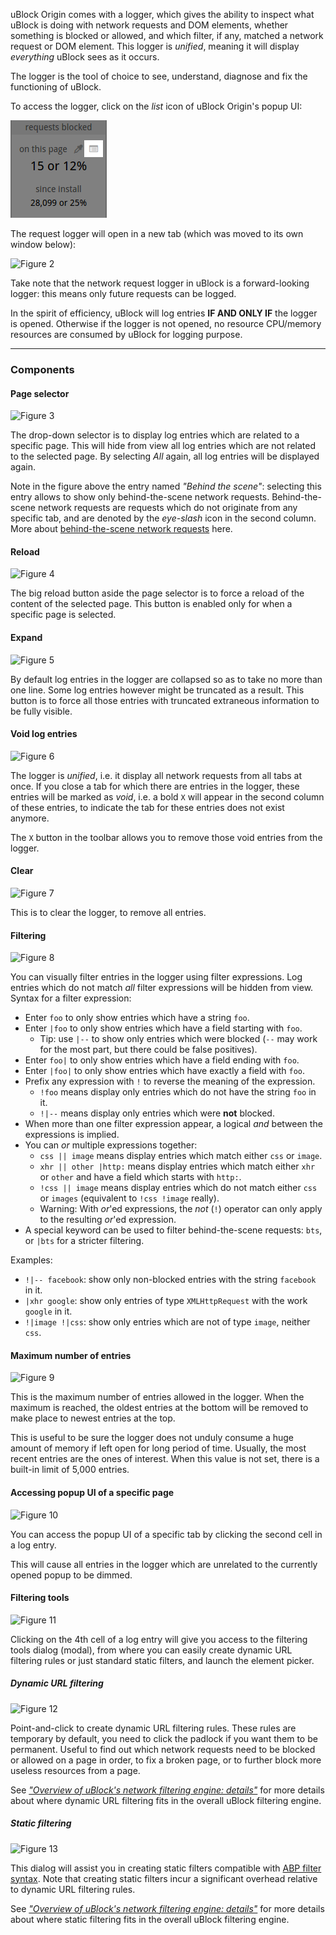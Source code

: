 uBlock Origin comes with a logger, which gives the ability to inspect what uBlock is doing with network requests and DOM elements, whether something is blocked or allowed, and which filter, if any, matched a network request or DOM element. This logger is _unified_, meaning it will display _everything_ uBlock sees as it occurs.

The logger is the tool of choice to see, understand, diagnose and fix the functioning of uBlock.

To access the logger, click on the _list_ icon of uBlock Origin's popup UI:

![Figure 1](https://raw.githubusercontent.com/gorhill/uBlock/master/doc/img/popup-1c-1.png)

The request logger will open in a new tab (which was moved to its own window below):

![Figure 2](https://cloud.githubusercontent.com/assets/585534/8034785/0cb141bc-0db9-11e5-9365-1e45ccc50263.png)

Take note that the network request logger in uBlock is a forward-looking logger: this means only future requests can be logged.

In the spirit of efficiency, uBlock will log entries **IF AND ONLY IF** the logger is opened. Otherwise if the logger is not opened, no resource CPU/memory resources are consumed by uBlock for logging purpose.

***

### Components

#### Page selector

![Figure 3](https://cloud.githubusercontent.com/assets/585534/8034873/fc489536-0db9-11e5-86ab-fb013ed91181.png)

The drop-down selector is to display log entries which are related to a specific page. This will hide from view all log entries which are not related to the selected page. By selecting _All_ again, all log entries will be displayed again.

Note in the figure above the entry named _"Behind the scene"_: selecting this entry allows to show only behind-the-scene network requests. Behind-the-scene network requests are requests which do not originate from any specific tab, and are denoted by the _eye-slash_ icon in the second column. More about [behind-the-scene network requests](https://github.com/gorhill/uBlock/wiki/Behind-the-scene-network-requests) here.

#### Reload

![Figure 4](https://cloud.githubusercontent.com/assets/585534/8035141/f5e4cc80-0dbb-11e5-9bb4-03a33c647c2f.png)

The big reload button aside the page selector is to force a reload of the content of the selected page. This button is enabled only for when a specific page is selected.

#### Expand

![Figure 5](https://cloud.githubusercontent.com/assets/585534/8035192/663e6932-0dbc-11e5-9df6-dd3143495bf8.png)

By default log entries in the logger are collapsed so as to take no more than one line. Some log entries however might be truncated as a result. This button is to force all those entries with truncated extraneous information to be fully visible.

#### Void log entries

![Figure 6](https://cloud.githubusercontent.com/assets/585534/8035264/fc8f467c-0dbc-11e5-8832-a2baf889af23.png)

The logger is _unified_, i.e. it display all network requests from all tabs at once. If you close a tab for which there are entries in the logger, these entries will be marked as _void_, i.e. a bold `X` will appear in the second column of these entries, to indicate the tab for these entries does not exist anymore.

The `X` button in the toolbar allows you to remove those void entries from the logger.

#### Clear

![Figure 7](https://cloud.githubusercontent.com/assets/585534/8035480/1735ce04-0dbf-11e5-91f4-d20be43af4a9.png)

This is to clear the logger, to remove all entries.

#### Filtering

![Figure 8](https://cloud.githubusercontent.com/assets/585534/8035538/66077c8a-0dbf-11e5-9a1a-f2c6204ebbf7.png)

You can visually filter entries in the logger using filter expressions. Log entries which do not match _all_ filter expressions will be hidden from view. Syntax for a filter expression:

- Enter `foo` to only show entries which have a string `foo`.
- Enter `|foo` to only show entries which have a field starting with `foo`.
    - Tip: use `|--` to show only entries which were blocked (`--` may work for the most part, but there could be false positives).
- Enter `foo|` to only show entries which have a field ending with `foo`.
- Enter `|foo|` to only show entries which have exactly a field with `foo`.
- Prefix any expression with `!` to reverse the meaning of the expression.
    - `!foo` means display only entries which do not have the string `foo` in it.
    - `!|--` means display only entries which were **not** blocked.
- When more than one filter expression appear, a logical _and_ between the expressions is implied.
- You can _or_ multiple expressions together:
    - `css || image` means display entries which match either `css` or `image`.
    - `xhr || other |http:` means display entries which match either `xhr` or `other` and have a field which starts with `http:`.
    - `!css || image` means display entries which do not match either `css` or `images` (equivalent to `!css !image` really).
    - Warning: With _or_'ed expressions, the _not_ (`!`) operator can only apply to the resulting _or_'ed expression.
- A special keyword can be used to filter behind-the-scene requests: `bts`, or `|bts` for a stricter filtering.

Examples:

- `!|-- facebook`: show only non-blocked entries with the string `facebook` in it.
- `|xhr google`: show only entries of type `XMLHttpRequest` with the work `google` in it.
- `!|image !|css`: show only entries which are not of type `image`, neither `css`.

#### Maximum number of entries

![Figure 9](https://cloud.githubusercontent.com/assets/585534/8035568/aecf93d0-0dbf-11e5-8435-75960644c0c9.png)

This is the maximum number of entries allowed in the logger. When the maximum is reached, the oldest entries at the bottom will be removed to make place to newest entries at the top.

This is useful to be sure the logger does not unduly consume a huge amount of memory if left open for long period of time. Usually, the most recent entries are the ones of interest. When this value is not set, there is a built-in limit of 5,000 entries.

#### Accessing popup UI of a specific page

![Figure 10](https://cloud.githubusercontent.com/assets/585534/8037059/aa2717f4-0dc9-11e5-991e-e6381ef3400c.png)

You can access the popup UI of a specific tab by clicking the second cell in a log entry.

This will cause all entries in the logger which are unrelated to the currently opened popup to be dimmed.

#### Filtering tools

![Figure 11](https://cloud.githubusercontent.com/assets/585534/8037213/8bac33f8-0dca-11e5-8610-010d0f9ed030.png)

Clicking on the 4th cell of a log entry will give you access to the filtering tools dialog (modal), from where you can easily create dynamic URL filtering rules or just standard static filters, and launch the element picker.

##### Dynamic URL filtering

![Figure 12](https://cloud.githubusercontent.com/assets/585534/8037337/31bf8a2e-0dcb-11e5-8a23-aef78f943727.png)

Point-and-click to create dynamic URL filtering rules. These rules are temporary by default, you need to click the padlock if you want them to be permanent. Useful to find out which network requests need to be blocked or allowed on a page in order, to fix a broken page, or to further block more useless resources from a page.

See [_"Overview of uBlock's network filtering engine: details"_](https://github.com/gorhill/uBlock/wiki/Overview-of-uBlock's-network-filtering-engine:-details) for more details about where dynamic URL filtering fits in the overall uBlock filtering engine.

##### Static filtering

![Figure 13](https://cloud.githubusercontent.com/assets/585534/8037377/6ed2d4d4-0dcb-11e5-826c-e5109f72b86b.png)

This dialog will assist you in creating static filters compatible with [ABP filter syntax](https://adblockplus.org/filter-cheatsheet). Note that creating static filters incur a significant overhead relative to dynamic URL filtering rules.

See [_"Overview of uBlock's network filtering engine: details"_](https://github.com/gorhill/uBlock/wiki/Overview-of-uBlock's-network-filtering-engine:-details) for more details about where static filtering fits in the overall uBlock filtering engine.
